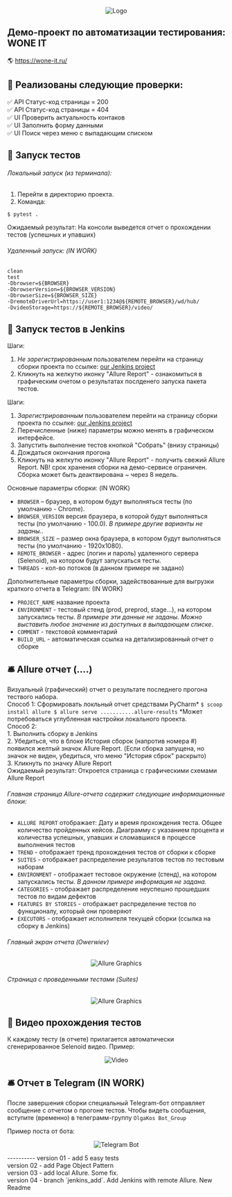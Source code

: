 <p align="center">
<img title="Logo" src="https://img.hhcdn.ru/employer-logo/5500269.png">
</p>

## Демо-проект по автоматизации тестирования: WONE IT
:earth_americas: https://wone-it.ru/

## :watermelon: Реализованы следующие проверки:
:white_check_mark: API Статус-код страницы = 200    
:white_check_mark: API Статус-код страницы = 404    
:white_check_mark: UI Проверить актуальность контаков    
:white_check_mark: UI Заполнить форму данными    
:white_check_mark: UI Поиск через меню с выпадающим списком


## :watermelon: Запуск тестов
###### Локальный запуск (из терминала):
1. Перейти в директорию проекта.
2. Команда:
```
$ pytest .
```
Ожидаемый результат: На консоли выведется отчет о прохождении тестов (успешных и упавших)
###### Удаленный запуск: (IN WORK)
```
clean
test
-Dbrowser=${BROWSER}
-DbrowserVersion=${BROWSER_VERSION}
-DbrowserSize=${BROWSER_SIZE}
-DremoteDriverUrl=https://user1:1234@${REMOTE_BROWSER}/wd/hub/
-DvideoStorage=https://${REMOTE_BROWSER}/video/
```

## :watermelon: Запуск тестов в Jenkins

Шаги:
1. <i>Не зарегистрированным</i> пользователем перейти на страницу сборки проекта по ссылке: 
<a target="_blank" href="https://jenkins.autotests.cloud/job/C02_OlgaKos_python_demo_woneit/">our Jenkins project</a>
2. Кликнуть на желкутю иконку "Allure Report" - ознакомиться в графическим очетом о результатах послденего запуска пакета тестов.  

Шаги:
1. <i>Зарегистрированным</i> пользователем перейти на страницу сборки проекта по ссылке: 
   <a target="_blank" href="https://jenkins.autotests.cloud/job/C02_OlgaKos_python_demo_woneit/">our Jenkins project</a>
3. Перечисленные (ниже) параметры можно менять в графическом интерфейсе.
4. Запустить выполнение тестов кнопкой "Собрать" (внизу страницы)
5. Дождаться окончания прогона
6. Кликнуть на желкутю иконку "Allure Report" - получить свежий Allure Report. NB! срок хранения сборки на демо-сервисе ограничен. Сборка может быть деактвирована ~ через 8 недель.  

Основные параметры сборки: (IN WORK)
- `BROWSER` – браузер, в котором будут выполняться тесты (по умолчанию - Chrome).
- `BROWSER_VERSION` версия браузера, в которой будут выполняться тесты (по умолчанию - 100.0). <i>В примере другие варианты не заданы.</i>.
- `BROWSER_SIZE` – размер окна браузера, в котором будут выполняться тесты (по умолчанию - 1920x1080).
- `REMOTE_BROWSER` - адрес (логин и пароль) удаленного сервера (Selenoid), на котором будут запускаться тесты.
- `THREADS` - кол-во потоков (в данном примере не задано)

Дополнительные параметры сборки, задействованные для выгрузки краткого отчета в Telegram: (IN WORK)
- `PROJECT_NAME`  название проекта
- `ENVIRONMENT` - тестовый стенд (prod, preprod, stage...), на котором запускались тесты. <i>В примере эти данные не заданы. Можно выставить любое значение из доступных в выпадающем списке</i>.
- `COMMENT` - текстовой комментарий
- `BUILD_URL` - автоматическая ссылка на детализированный отчет о сборке


## :bellhop_bell: Allure отчет (....)
Визуальный (графический) отчет о результате последнего прогона тествого набора.
<br>Способ 1: Сформировать локльный отчет средствами PyCharm*
`
$ scoop install allure
$ allure serve ...........allure-results
`
*Может потребоваться углубленная настройки локального проекта.
<br>Способ 2:
<br>1. Выполнить сборку в Jenkins
<br>2. Убедиться, что в блоке История сборок (напротив номера #) появился желтый значок Allure Report. (Если сборка запущена, но значок не виден, убедиться, что меню "История сброк" раскрыто)
<br>3. Кликнуть по значку Allure Report
<br>Ожидаемый результат: Откроется страница с графическими схемами Allure Report

###### Главная страница Allure-отчета содержит следующие информационные блоки:
- `ALLURE REPORT` отображает: Дату и время прохождения теста. Общее количество пройденных кейсов. Диаграмму с указанием процента и количества успешных, упавших и сломавшихся в процессе выполнения тестов
- `TREND` - отображает тренд прохождения тестов от сборки к сборке
- `SUITES` - отображает распределение результатов тестов по тестовым наборам
- `ENVIRONMENT` - отображает тестовое окружение (стенд), на котором запускались тесты. <i>В данном примере информация не задана.</i>
- `CATEGORIES` - отображает распределение неуспешно прошедших тестов по видам дефектов
- `FEATURES BY STORIES` - отображает распределение тестов по функционалу, который они проверяют
- `EXECUTORS` - отображает исполнителя текущей сборки (ссылка на сборку в Jenkins)

###### Главный экран отчета (Owerwiev)
<p align="center">
<img title="Allure Graphics" src="images/screens/ScreenshotAllure1.jpg" alt="Allure Graphics">
</p>

###### Страница с проведенными тестами (Suites)
<p align="center">
<img title="Allure Graphics" src="images/screens/ScreenshotAllure2.jpg" alt="Allure Graphics">
</p>

## :watermelon: Видео прохождения тестов
К каждому тесту (в отчете) прилагается автоматически сгенерированное Selenoid видео. Пример:
<p align="center">
  <img title="Selenoid Video" src="images/screens/VideoExampleWoneIt2.gif" alt="Video">
</p>

## :bellhop_bell: Отчет в Telegram (IN WORK)
После завершения сборки специальный Telegram-бот отправляет сообщение с отчетом о прогоне тестов.
Чтобы видеть сообщения, вступите (временно) в телеграмм-группу `OlgaKos Bot_Group`

Пример поста от бота:
<p align="center">
<img title="Telegram Bot" src="images/screens/ScreenshotTelegram.jpg" alt="Telegram Bot">
</p>
----------
version 01 - add 5 easy tests
<br>version 02 - add Page Object Pattern
<br>version 03 - add local Allure. Some fix.
<br>version 04 - branch `jenkins_add`. Add Jenkins with remote Allure. New Readme
